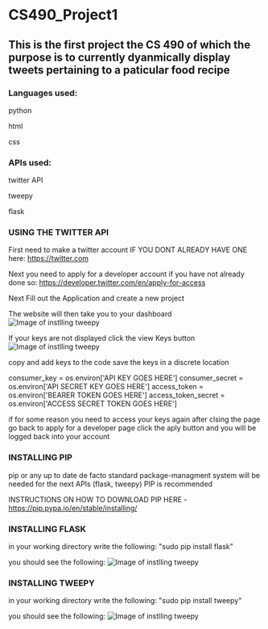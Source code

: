 # CS490_Project1
## This is the first project the CS 490 of which the purpose is to currently dyanmically display tweets pertaining to a paticular food recipe

### Languages used:
python

html

css

### APIs used:
twitter API

tweepy

flask


### USING THE TWITTER API

First need to make a twitter account IF YOU DONT ALREADY HAVE ONE here:
https://twitter.com

Next you need to apply for a developer account if you have not already done so:
https://developer.twitter.com/en/apply-for-access

Next Fill out the Application and create a new project

The website will then take you to your dashboard
![Image of instlling tweepy](https://github.com/gamblinflanagan/CS490_Project1/issues/3#issue-706764966)

If your keys are not displayed click the view Keys button
![Image of instlling tweepy](https://github.com/gamblinflanagan/CS490_Project1/issues/4#issue-706765206)

copy and add keys to the code save the keys in a discrete location

consumer_key = os.environ['API KEY GOES HERE']
consumer_secret = os.environ['API SECRET KEY GOES HERE']
access_token = os.environ['BEARER TOKEN GOES HERE']
access_token_secret = os.environ['ACCESS SECRET TOKEN GOES HERE']


if for some reason you need to access your keys again after clsing the page go back to apply for a developer page click the aply button and you will be logged back into your account



### INSTALLING PIP
pip or any up to date de facto standard package-managment system will be needed for the next APIs (flask, tweepy)
PIP is recommended

INSTRUCTIONS ON HOW TO DOWNLOAD PIP HERE - https://pip.pypa.io/en/stable/installing/



### INSTALLING FLASK

in your working directory write the following: "sudo pip install flask"


you should see the following:
![Image of instlling tweepy](https://github.com/gamblinflanagan/CS490_Project1/issues/1#issue-706760852)


### INSTALLING TWEEPY

in your working directory write the following: "sudo pip install tweepy"

you should see the following:
![Image of instlling tweepy](https://github.com/gamblinflanagan/CS490_Project1/issues/2#issue-706760938)
